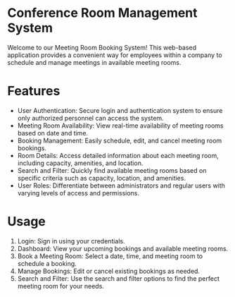 # Conference Room Management System 

Welcome to our Meeting Room Booking System! This web-based application provides a convenient way for employees within a company to schedule and manage meetings in available meeting rooms.

# Features
* User Authentication: Secure login and authentication system to ensure only authorized personnel can access the system.
* Meeting Room Availability: View real-time availability of meeting rooms based on date and time.
* Booking Management: Easily schedule, edit, and cancel meeting room bookings.
* Room Details: Access detailed information about each meeting room, including capacity, amenities, and location.
* Search and Filter: Quickly find available meeting rooms based on specific criteria such as capacity, location, and amenities.
* User Roles: Differentiate between administrators and regular users with varying levels of access and permissions.

# Usage
1. Login: Sign in using your credentials.
2. Dashboard: View your upcoming bookings and available meeting rooms.
3. Book a Meeting Room: Select a date, time, and meeting room to schedule a booking.
4. Manage Bookings: Edit or cancel existing bookings as needed.
5. Search and Filter: Use the search and filter options to find the perfect meeting room for your needs.